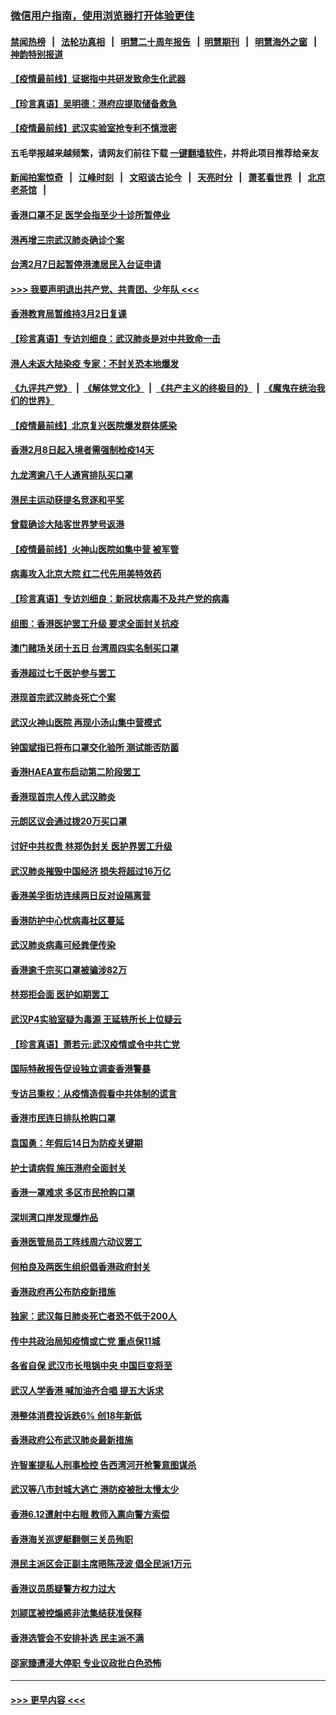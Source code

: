 ### [微信用户指南，使用浏览器打开体验更佳](https://github.com/gfw-breaker/banned-news1/blob/master/indexes/wechat-guide.md?t=0)
#### [禁闻热榜](热点新闻.md?t=0)  &nbsp;&nbsp;|&nbsp;&nbsp; [法轮功真相](https://github.com/gfw-breaker/truth/blob/master/README.md?t=0) &nbsp;&nbsp;|&nbsp;&nbsp; [明慧二十周年报告](https://github.com/gfw-breaker/mh-reports/blob/master/README.md?t=0) &nbsp;&nbsp;|&nbsp;&nbsp;[明慧期刊](https://github.com/gfw-breaker/mh-qikan) &nbsp;&nbsp;|&nbsp;&nbsp; [明慧海外之窗](https://github.com/gfw-breaker/mh-news/blob/master/README.md?t=0) &nbsp;&nbsp;|&nbsp;&nbsp; [神韵特别报道](https://github.com/gfw-breaker/mh-news/blob/master/shenyun.md?t=0)
#### [【疫情最前线】证据指中共研发致命生化武器](../pages/nsc415/n11853087.md?t=02081922) 
#### [【珍言真语】吴明德：港府应提取储备救急](../pages/nsc415/n11852734.md?t=02081922) 
#### [【疫情最前线】武汉实验室抢专利不慎泄密](../pages/nsc415/n11850310.md?t=02081922) 
#### 五毛举报越来越频繁，请网友们前往下载 [一键翻墙软件](https://github.com/gfw-breaker/ssr-accounts)，并将此项目推荐给亲友
#### [新闻拍案惊奇](https://github.com/gfw-breaker/banned-news1/blob/master/pages/link4.md) &nbsp;&nbsp;|&nbsp;&nbsp; [江峰时刻](https://github.com/gfw-breaker/banned-news1/blob/master/pages/link4.md) &nbsp;&nbsp;|&nbsp;&nbsp; [文昭谈古论今](https://github.com/gfw-breaker/banned-news1/blob/master/pages/link4.md) &nbsp;&nbsp;|&nbsp;&nbsp; [天亮时分](https://github.com/gfw-breaker/banned-news1/blob/master/pages/link4.md) &nbsp;&nbsp;|&nbsp;&nbsp; [萧茗看世界](https://github.com/gfw-breaker/banned-news1/blob/master/pages/link4.md) &nbsp;&nbsp;|&nbsp;&nbsp; [北京老茶馆](https://github.com/gfw-breaker/banned-news1/blob/master/pages/link4.md) &nbsp;&nbsp;|&nbsp;&nbsp; 
#### [香港口罩不足 医学会指至少十诊所暂停业](../pages/nsc415/n11850301.md?t=02081922) 
#### [港再增三宗武汉肺炎确诊个案](../pages/nsc415/n11850328.md?t=02081922) 
#### [台湾2月7日起暂停港澳居民入台证申请](../pages/nsc415/n11850304.md?t=02081922) 
#### [>>> 我要声明退出共产党、共青团、少年队 <<<](https://github.com/begood0513/goodnews/blob/master/quit/letter.md) 
#### [香港教育局暂维持3月2日复课](../pages/nsc415/n11850260.md?t=02081922) 
#### [【珍言真语】专访刘细良：武汉肺炎是对中共致命一击](../pages/nsc415/n11849934.md?t=02081922) 
#### [港人未返大陆染疫 专家：不封关恐本地爆发](../pages/nsc415/n11848021.md?t=02081922) 
#### [《九评共产党》](https://github.com/begood0513/9ping.md/blob/master/README.md) &nbsp;|&nbsp; [《解体党文化》](../../../../jtdwh.md/blob/master/README.md)  &nbsp;|&nbsp; [《共产主义的终极目的》](../../../../gczydzjmd.md/blob/master/README.md) &nbsp;|&nbsp; [《魔鬼在统治我们的世界》](../../../../mgztzwmdsj.md/blob/master/README.md) 
#### [【疫情最前线】北京复兴医院爆发群体感染](../pages/nsc415/n11847626.md?t=02081922) 
#### [香港2月8日起入境者需强制检疫14天](../pages/nsc415/n11847658.md?t=02081922) 
#### [九龙湾逾八千人通宵排队买口罩](../pages/nsc415/n11847647.md?t=02081922) 
#### [港民主运动获提名竞逐和平奖](../pages/nsc415/n11847633.md?t=02081922) 
#### [曾载确诊大陆客世界梦号返港](../pages/nsc415/n11847608.md?t=02081922) 
#### [【疫情最前线】火神山医院如集中营 被军管](../pages/nsc415/n11847524.md?t=02081922) 
#### [病毒攻入北京大院 红二代先用美特效药](../pages/nsc415/n11847427.md?t=02081922) 
#### [【珍言真语】专访刘细良：新冠状病毒不及共产党的病毒](../pages/nsc415/n11847164.md?t=02081922) 
#### [组图：香港医护罢工升级 要求全面封关抗疫](../pages/nsc415/n11844107.md?t=02081922) 
#### [澳门赌场关闭十五日 台湾周四实名制买口罩](../pages/nsc415/n11845083.md?t=02081922) 
#### [香港超过七千医护参与罢工](../pages/nsc415/n11845051.md?t=02081922) 
#### [港现首宗武汉肺炎死亡个案](../pages/nsc415/n11844998.md?t=02081922) 
#### [武汉火神山医院 再现小汤山集中营模式](../pages/nsc415/n11844763.md?t=02081922) 
#### [钟国斌指已将布口罩交化验所 测试能否防菌](../pages/nsc415/n11842783.md?t=02081922) 
#### [香港HAEA宣布启动第二阶段罢工](../pages/nsc415/n11842723.md?t=02081922) 
#### [香港现首宗人传人武汉肺炎](../pages/nsc415/n11842766.md?t=02081922) 
#### [元朗区议会通过拨20万买口罩](../pages/nsc415/n11842754.md?t=02081922) 
#### [讨好中共权贵 林郑伪封关 医护界罢工升级](../pages/nsc415/n11842359.md?t=02081922) 
#### [武汉肺炎摧毁中国经济 损失将超过16万亿](../pages/nsc415/n11839723.md?t=02081922) 
#### [香港美孚街坊连续两日反对设隔离营](../pages/nsc415/n11839962.md?t=02081922) 
#### [香港防护中心忧病毒社区蔓延](../pages/nsc415/n11839933.md?t=02081922) 
#### [武汉肺炎病毒可经粪便传染](../pages/nsc415/n11839939.md?t=02081922) 
#### [香港逾千宗买口罩被骗涉82万](../pages/nsc415/n11839914.md?t=02081922) 
#### [林郑拒会面 医护如期罢工](../pages/nsc415/n11839892.md?t=02081922) 
#### [武汉P4实验室疑为毒源 王延轶所长上位疑云](../pages/nsc415/n11835543.md?t=02081922) 
#### [【珍言真语】萧若元:武汉疫情或令中共亡党](../pages/nsc415/n11829394.md?t=02081922) 
#### [国际特赦报告促设独立调查香港警暴](../pages/nsc415/n11833845.md?t=02081922) 
#### [专访吕秉权：从疫情造假看中共体制的谎言](../pages/nsc415/n11833813.md?t=02081922) 
#### [香港市民连日排队抢购口罩](../pages/nsc415/n11833794.md?t=02081922) 
#### [袁国勇：年假后14日为防疫关键期](../pages/nsc415/n11831088.md?t=02081922) 
#### [护士请病假 施压港府全面封关](../pages/nsc415/n11831030.md?t=02081922) 
#### [香港一罩难求 多区市民抢购口罩](../pages/nsc415/n11831002.md?t=02081922) 
#### [深圳湾口岸发现爆炸品](../pages/nsc415/n11828802.md?t=02081922) 
#### [香港医管局员工阵线周六动议罢工](../pages/nsc415/n11828762.md?t=02081922) 
#### [何柏良及两医生组织倡香港政府封关](../pages/nsc415/n11828749.md?t=02081922) 
#### [香港政府再公布防疫新措施](../pages/nsc415/n11828716.md?t=02081922) 
#### [独家：武汉每日肺炎死亡者恐不低于200人](../pages/nsc415/n11828240.md?t=02081922) 
#### [传中共政治局知疫情或亡党 重点保11城](../pages/nsc415/n11828145.md?t=02081922) 
#### [各省自保 武汉市长甩锅中央 中国巨变将至](../pages/nsc415/n11828021.md?t=02081922) 
#### [武汉人学香港 喊加油齐合唱 提五大诉求](../pages/nsc415/n11827046.md?t=02081922) 
#### [港整体消费投诉跌6% 创18年新低](../pages/nsc415/n11817280.md?t=02081922) 
#### [香港政府公布武汉肺炎最新措施](../pages/nsc415/n11817152.md?t=02081922) 
#### [许智峯提私人刑事检控 告西湾河开枪警意图谋杀](../pages/nsc415/n11817132.md?t=02081922) 
#### [武汉等八市封城大逃亡 港防疫被批太慢太少](../pages/nsc415/n11817058.md?t=02081922) 
#### [香港6.12遭射中右眼 教师入禀向警方索偿](../pages/nsc415/n11814678.md?t=02081922) 
#### [香港海关巡逻艇翻侧三关员殉职](../pages/nsc415/n11814604.md?t=02081922) 
#### [港民主派区会正副主席晤陈茂波 倡全民派1万元](../pages/nsc415/n11814582.md?t=02081922) 
#### [香港议员质疑警方权力过大](../pages/nsc415/n11814560.md?t=02081922) 
#### [刘颕匡被控煽惑非法集结获准保释](../pages/nsc415/n11811727.md?t=02081922) 
#### [香港选管会不安排补选 民主派不满](../pages/nsc415/n11811691.md?t=02081922) 
#### [邵家臻遭浸大停职 专业议政批白色恐怖](../pages/nsc415/n11811670.md?t=02081922) 

----
#### [ >>> 更早内容 <<< ](../indexes/nsc415-earlier.md)
